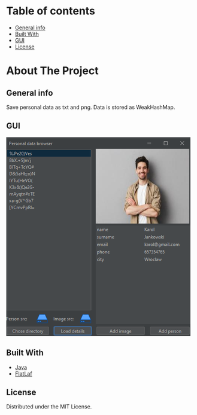 # Table of contents
* [General info](#general-info)
* [Built With](#built-with)
* [GUI](#gui)
* [License](#license)

# About The Project

## General info
Save personal data as txt and png. Data is stored as WeakHashMap.

## GUI

![Product Name Screen Shot](https://github.com/jarekkopaczewski/PersonalDataBrowser/blob/8833fc9de4dc5243a8bf9ab76a4c5e2764dc9797/personalDataBrowser.png)

## Built With

* [Java](https://www.java.com/)
* [FlatLaf](https://www.formdev.com/flatlaf/)

## License

Distributed under the MIT License.
